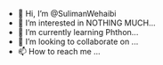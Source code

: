 - 👋 Hi, I’m @SulimanWehaibi
- 👀 I’m interested in NOTHING MUCH...
- 🌱 I’m currently learning Phthon...
- 💞️ I’m looking to collaborate on ...
- 📫 How to reach me ...

<!---
SulimanWehaibi/SulimanWehaibi is a ✨ special ✨ repository because its `README.md` (this file) appears on your GitHub profile.
You can click the Preview link to take a look at your changes.
--->
